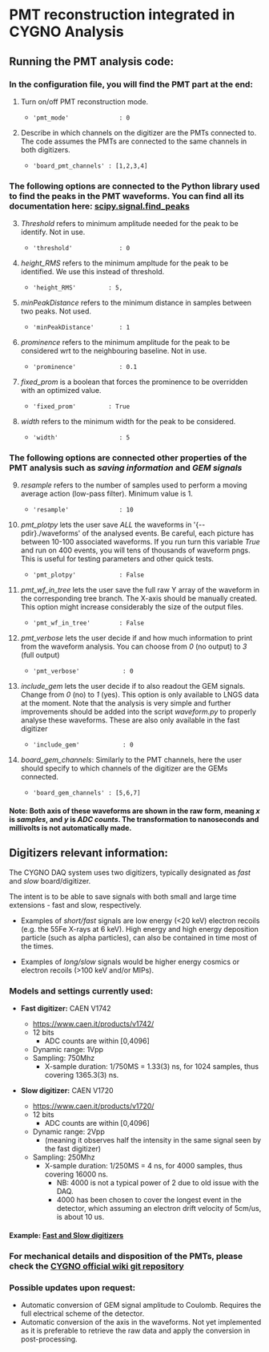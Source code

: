 # PMT reconstruction integrated in CYGNO Analysis

## Running the PMT analysis code:

### In the configuration file, you will find the PMT part at the end:

1. Turn on/off PMT reconstruction mode.

    - `'pmt_mode'              : 0`

2. Describe in which channels on the digitizer are the PMTs connected to. The code assumes the PMTs are connected to the same channels in both digitizers.
    
    - `'board_pmt_channels'	: [1,2,3,4]` 

### The following options are connected to the Python library used to find the peaks in the PMT waveforms. You can find all its documentation here: [scipy.signal.find_peaks](https://docs.scipy.org/doc/scipy/reference/generated/scipy.signal.find_peaks.html )

3. _Threshold_ refers to minimum amplitude needed for the peak to be identify. Not in use.

    - `'threshold'             : 0`

4. _height\_RMS_ refers to the minimum ampltude for the peak to be identified. We use this instead of threshold.

    - `'height_RMS'			: 5,`

5. _minPeakDistance_ refers to the minimum distance in samples between two peaks. Not used.

    - `'minPeakDistance'       : 1`

6. _prominence_ refers to the minimum amplitude for the peak to be considered wrt to the neighbouring baseline. Not in use.

    - `'prominence'            : 0.1`

7. _fixed\_prom_ is a boolean that forces the prominence to be overridden with an optimized value.			

    - `'fixed_prom'			: True`

8. _width_ refers to the minimum width for the peak to be considered.

    - `'width'                 : 5`

### The following options are connected other properties of the PMT analysis such as _saving information_ and _GEM signals_

9. _resample_ refers to the number of samples used to perform a moving average action (low-pass filter). Minimum value is 1.
    
    - `'resample'              : 10`

10. _pmt\_plotpy_ lets the user save *ALL* the waveforms in '{--pdir}./waveforms' of the analysed events. Be careful, each picture has between 10-100 associated waveforms. If you run turn this variable _True_ and run on 400 events, you will tens of thousands of waveform pngs. This is useful for testing parameters and other quick tests.

    - `'pmt_plotpy'            : False`

11. _pmt\_wf\_in\_tree_ lets the user save the full raw Y array of the waveform in the corresponding tree branch. The X-axis should be manually created. This option might increase considerably the size of the output files.
    
    - `'pmt_wf_in_tree'        : False` 

12. _pmt\_verbose_ lets the user decide if and how much information to print from the waveform analysis. You can choose from *0* (no output) to *3* (full output) 

    - `'pmt_verbose'			: 0`	

13. _include\_gem_ lets the user decide if to also readout the GEM signals. Change from *0* (no) to *1* (yes). This option is only available to LNGS data at the moment. Note that the analysis is very simple and further improvements should be added into the script _waveform.py_ to properly analyse these waveforms. These are also only available in the fast digitizer

    - `'include_gem'			: 0`

14. _board\_gem\_channels_: Similarly to the PMT channels, here the user should specify to which channels of the digitizer are the GEMs connected.

    - `'board_gem_channels'	: [5,6,7]`

#### Note: Both axis of these waveforms are shown in the raw form, meaning _x_ is _samples_, and _y_ is _ADC counts_. The transformation to nanoseconds and millivolts is not automatically made.

## Digitizers relevant information:

The CYGNO DAQ system uses two digitizers, typically designated as *fast* and *slow* board/digitizer.

The intent is to be able to save signals with both small and large time extensions - fast and slow, respectively.

- Examples of *short/fast* signals are low energy (<20 keV) electron recoils (e.g. the 55Fe X-rays at 6 keV). High energy and high energy deposition particle (such as alpha particles), can also be contained in time most of the times.

- Examples of *long/slow* signals would be higher energy cosmics or electron recoils (>100 keV and/or MIPs).

### Models and settings currently used:

- **Fast digitizer:** CAEN V1742 
    - https://www.caen.it/products/v1742/
    - 12 bits
        - ADC counts are within [0,4096]
    - Dynamic range: 1Vpp
    - Sampling: 750Mhz
        - X-sample duration: 1/750MS = 1.33(3) ns, for 1024 samples, thus covering 1365.3(3) ns.

- **Slow digitizer:** CAEN V1720 
    - https://www.caen.it/products/v1720/
    - 12 bits
        - ADC counts are within [0,4096]
    - Dynamic range: 2Vpp
        - (meaning it observes half the intensity in the same signal seen by the fast digitizer)
    - Sampling: 250Mhz
        - X-sample duration: 1/250MS = 4 ns, for 4000 samples,  thus covering 16000 ns.
            - NB: 4000 is not a typical power of 2 due to old issue with the DAQ. 
            - 4000 has been chosen to cover the longest event in the detector, which assuming an electron drift velocity of 5cm/us, is about 10 us.

#### Example: [Fast and Slow digitizers](https://imgur.com/a/g5qyqyF)

### For mechanical details and disposition of the PMTs, please check the [CYGNO official wiki git repository](https://github.com/CYGNUS-RD/WIKI-documentation/wiki/Detector-General)

### Possible updates upon request:

- Automatic conversion of GEM signal amplitude to Coulomb. Requires the full electrical scheme of the detector.
- Automatic conversion of the axis in the waveforms. Not yet implemented as it is preferable to retrieve the raw data and apply the conversion in post-processing.